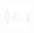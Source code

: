 <br />
<p align="center">
  <a href="https://github.com/THORCOMP/Eulerian-Data-Warehouse-Python-Peer/tree/main/">
    <img src="images/Eulerian-logo.png" alt="Logo" width="80" height="80">
  </a>
</p>

